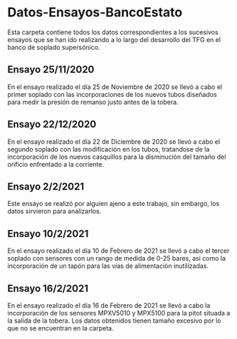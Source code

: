 # Datos-Ensayos-BancoEstato
Esta carpeta contiene todos los datos correspondientes a los sucesivos ensayos que se han ido realizando a lo largo del desarrollo del TFG en el banco de soplado supersónico. 

## Ensayo 25/11/2020
En el ensayo realizado el día 25 de Noviembre de 2020 se llevó a cabo el primer soplado con las incorporaciones de los nuevos tubos diseñados para medir la presión de remanso justo antes de la tobera. 

## Ensayo 22/12/2020
En el ensayo realizado el día 22 de Diciembre de 2020 se llevó a cabo el segundo soplado con las modificación en los tubos, tratandose de la incorporación de los nuevos casquillos para la disminución del tamaño del orificio enfrentado a la corriente.

## Ensayo 2/2/2021
Este ensayo se realizó por alguien ajeno a este trabajo, sin embargo, los datos sirvieron para analizarlos.
 
## Ensayo 10/2/2021
En el ensayo realizado el día 10 de Febrero de 2021 se llevó a cabo el tercer soplado con sensores con un rango de medida de 0-25 bares, asi como la incorporación de un tapón para las vías de alimentación inutilizadas.

## Ensayo 16/2/2021
En el ensayo realizado el día 16 de Febrero de 2021 se llevó a cabo la incorporación de los sensores MPXV5010 y MPX5100 para la pitot situada a la salida de la tobera. Los datos obtenidos tienen tamaño excesivo por lo que no se encuentran en la carpeta.
